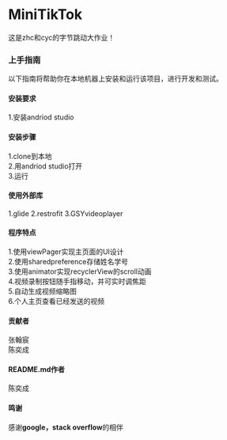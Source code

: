 <h1>MiniTikTok</h1>
这是zhc和cyc的字节跳动大作业！<br>

<h3>上手指南</h3>
以下指南将帮助你在本地机器上安装和运行该项目，进行开发和测试。<br>

<h4>安装要求</h4>
1.安装andriod studio

<h4>安装步骤</h4>
1.clone到本地<br>
2.用andriod studio打开<br>
3.运行<br>

<h4>使用外部库</h4>
1.glide
2.restrofit
3.GSYvideoplayer

<h4>程序特点</h4>
1.使用viewPager实现主页面的UI设计<br>
2.使用sharedpreference存储姓名学号<br>
3.使用animator实现recyclerView的scroll动画<br>
4.视频录制按钮随手指移动，并可实时调焦距<br>
5.自动生成视频缩略图<br>
6.个人主页查看已经发送的视频<br>

<h4>贡献者</h4>
张翰宸<br>
陈奕成<br>

<h4>README.md作者</h4>
陈奕成

<h4>鸣谢</h4>
感谢<b>google，stack overflow</b>的相伴
